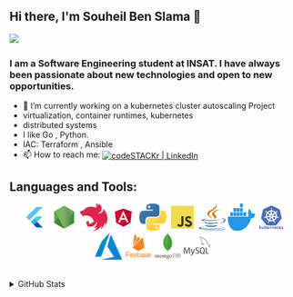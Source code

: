 ## Hi there, I'm Souheil Ben Slama 👋 

 <a href="https://github.com/DenverCoder1/readme-typing-svg"><img src="https://readme-typing-svg.herokuapp.com?lines=Software+Engineer;Cloud+DevOps%20Enthusiast;Data%20Science%20Enthusiast;DevOps%20Enthusiast;Always%20Learning&center=false&width=500&height=50"></a>

### I am a Software Engineering student at INSAT.  I have always been passionate about new technologies and open to new opportunities. 




- 🔭 I’m currently working on a kubernetes cluster autoscaling Project
- virtualization, container runtimes, kubernetes
- distributed systems
- I like Go , Python.
- IAC: Terraform , Ansible
- 📫 How to reach me:     <a align="center" href="https://www.linkedin.com/in/souheil-benslama-70732a1a5/"><img align="center" alt="codeSTACKr | LinkedIn"  src="https://img.shields.io/badge/LinkedIn-0077B5?style=for-the-badge&logo=linkedin&logoColor=white" /></a>
 

## Languages and Tools:


<p align="center">
<img src="https://raw.githubusercontent.com/github/explore/80688e429a7d4ef2fca1e82350fe8e3517d3494d/topics/flutter/flutter.png" alt="Flutter" height="40" style="vertical-align:top; margin:4px">
<img src="https://raw.githubusercontent.com/github/explore/80688e429a7d4ef2fca1e82350fe8e3517d3494d/topics/nodejs/nodejs.png" alt="NodeJS" height="40" style="vertical-align:top; margin:4px">
<img src="icons/nestjs.svg" alt="nestjs" width="48" height="48" />
<img src="https://raw.githubusercontent.com/github/explore/80688e429a7d4ef2fca1e82350fe8e3517d3494d/topics/angular/angular.png" alt="Angular" height="40" style="vertical-align:top; margin:4px">
<img src="icons/python.svg" alt="python" width="48" height="48" />
<img src="https://raw.githubusercontent.com/github/explore/80688e429a7d4ef2fca1e82350fe8e3517d3494d/topics/javascript/javascript.png" alt="JS" height="40" style="vertical-align:top; margin:4px">
<img src="icons/java.svg" alt="java" width="48" height="48" />
<img src="icons/docker.svg" alt="docker" width="48" height="48" />
<img src="icons/kubernetes-plain-wordmark.svg" alt="mysql" width="48" height="48" />
<img src="icons/azure.svg" alt="azure" width="48" height="48" />
<img src="icons/firebase-plain-wordmark.svg" alt="mysql" width="48" height="48" />
<img src="icons/mongodb-original-wordmark.svg" alt="mongodb" width="48" height="48" />
<img src="icons/mysql.svg" alt="mysql" width="48" height="48" />
</p>






<br />
<details>
  <summary> GitHub Stats</summary>

[![Anurag's GitHub stats](https://github-readme-stats.vercel.app/api?username=souheilbenslama&show_icons=true&theme=nightowl&count_private=true)](https://github.com/anuraghazra/github-readme-stats)

</details>
